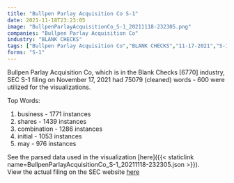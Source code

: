 ```yaml
---
title: "Bullpen Parlay Acquisition Co S-1"
date: 2021-11-18T23:23:05
image: "BullpenParlayAcquisitionCo_S-1_20211118-232305.png"
companies: "Bullpen Parlay Acquisition Co"
industry: "BLANK CHECKS"
tags: ["Bullpen Parlay Acquisition Co","BLANK CHECKS","11-17-2021","S-1"]
forms: "S-1"
---
```

Bullpen Parlay Acquisition Co, which is in the Blank Checks [6770] industry, SEC S-1 filing on November 17, 2021 had 75079 (cleaned) words - 600 were utilized for the visualizations.

Top Words:
1. business - 1771 instances
2. shares - 1439 instances
3. combination - 1286 instances
4. initial - 1053 instances
5. may - 976 instances


See the parsed data used in the visualization [here]({{< staticlink name=BullpenParlayAcquisitionCo_S-1_20211118-232305.json >}}).  
View the actual filing on the SEC website [here](https://www.sec.gov/Archives/edgar/data/1856724/0001140361-21-038194.txt)